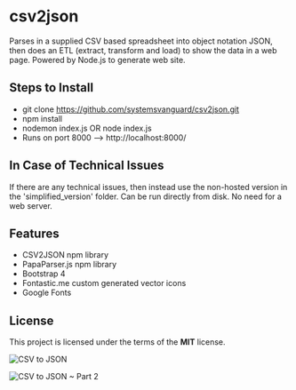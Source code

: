 # csv2json
Parses in a supplied CSV based spreadsheet into object notation JSON, then does an ETL (extract, transform and load) to show the data in a web page.  Powered by Node.js to generate web site.

## Steps to Install
- git clone https://github.com/systemsvanguard/csv2json.git 
- npm install
- nodemon index.js OR node index.js 
- Runs on port 8000 --> http://localhost:8000/

## In Case of Technical Issues
If there are any technical issues, then instead use the non-hosted version in the 'simplified_version' folder.  Can be run directly from disk.  No need for a web server.

## Features
- CSV2JSON npm library
- PapaParser.js npm library 
- Bootstrap 4
- Fontastic.me custom generated vector icons
- Google Fonts


## License
This project is licensed under the terms of the **MIT** license.

![CSV to JSON](http://ryanhunter.org/portfolio/csv2json_01.png)

![CSV to JSON ~ Part 2](http://ryanhunter.org/portfolio/csv2json_02.png)

